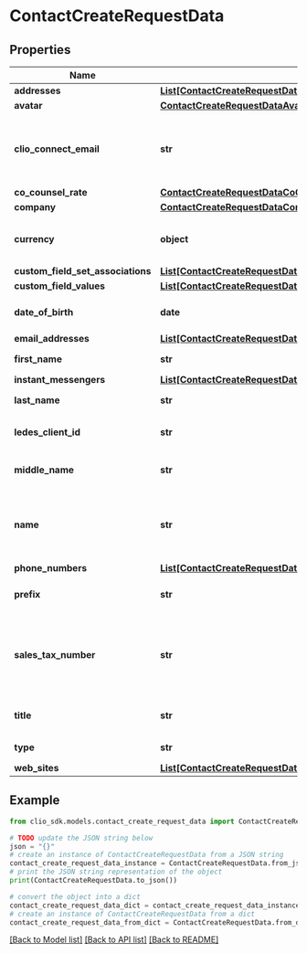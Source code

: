 # ContactCreateRequestData


## Properties

Name | Type | Description | Notes
------------ | ------------- | ------------- | -------------
**addresses** | [**List[ContactCreateRequestDataAddressesInner]**](ContactCreateRequestDataAddressesInner.md) |  | [optional] 
**avatar** | [**ContactCreateRequestDataAvatar**](ContactCreateRequestDataAvatar.md) |  | [optional] 
**clio_connect_email** | **str** | Notifications will be sent to this email when a resource is shared. | [optional] 
**co_counsel_rate** | [**ContactCreateRequestDataCoCounselRate**](ContactCreateRequestDataCoCounselRate.md) |  | [optional] 
**company** | [**ContactCreateRequestDataCompany**](ContactCreateRequestDataCompany.md) |  | [optional] 
**currency** | **object** | The Currency the contact is associated with. | [optional] 
**custom_field_set_associations** | [**List[ContactCreateRequestDataCustomFieldSetAssociationsInner]**](ContactCreateRequestDataCustomFieldSetAssociationsInner.md) |  | [optional] 
**custom_field_values** | [**List[ContactCreateRequestDataCustomFieldValuesInner]**](ContactCreateRequestDataCustomFieldValuesInner.md) |  | [optional] 
**date_of_birth** | **date** | Date of birth of the Contact. | [optional] 
**email_addresses** | [**List[ContactCreateRequestDataEmailAddressesInner]**](ContactCreateRequestDataEmailAddressesInner.md) |  | [optional] 
**first_name** | **str** | First name of the Contact. | [optional] 
**instant_messengers** | [**List[ContactCreateRequestDataInstantMessengersInner]**](ContactCreateRequestDataInstantMessengersInner.md) |  | [optional] 
**last_name** | **str** | Last name of the Contact. | [optional] 
**ledes_client_id** | **str** | LEDES client id of the Contact. | [optional] 
**middle_name** | **str** | Middle name of the Contact. | [optional] 
**name** | **str** | Full name of the Contact. For requirements, see [Contact Name](https://docs.developers.clio.com/api-reference/#section/Contact-Name). | 
**phone_numbers** | [**List[ContactCreateRequestDataPhoneNumbersInner]**](ContactCreateRequestDataPhoneNumbersInner.md) |  | [optional] 
**prefix** | **str** | Personal title of the Contact. | [optional] 
**sales_tax_number** | **str** | A contact&#39;s sales tax number will appear on invoices generated for the Contact. | [optional] 
**title** | **str** | Professional title of the Contact. | [optional] 
**type** | **str** | Type of the Contact. | 
**web_sites** | [**List[ContactCreateRequestDataWebSitesInner]**](ContactCreateRequestDataWebSitesInner.md) |  | [optional] 

## Example

```python
from clio_sdk.models.contact_create_request_data import ContactCreateRequestData

# TODO update the JSON string below
json = "{}"
# create an instance of ContactCreateRequestData from a JSON string
contact_create_request_data_instance = ContactCreateRequestData.from_json(json)
# print the JSON string representation of the object
print(ContactCreateRequestData.to_json())

# convert the object into a dict
contact_create_request_data_dict = contact_create_request_data_instance.to_dict()
# create an instance of ContactCreateRequestData from a dict
contact_create_request_data_from_dict = ContactCreateRequestData.from_dict(contact_create_request_data_dict)
```
[[Back to Model list]](../README.md#documentation-for-models) [[Back to API list]](../README.md#documentation-for-api-endpoints) [[Back to README]](../README.md)


